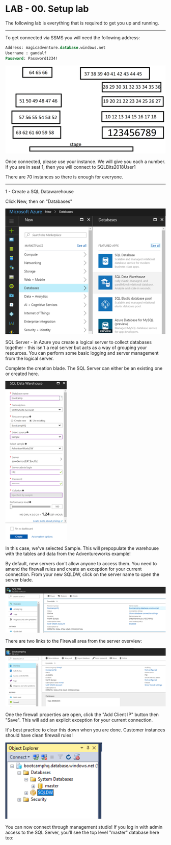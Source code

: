 # LAB - 00. Setup lab
The following lab is everything that is required to get you up and running. 

------------------------------------------------------------------
To get connected via SSMS you will need the following address: 

```sql
Address: magicadventure.database.windows.net
Username : gandalf
Password: Password1234!
```

![GitHub Logo](/images/usersanddesks.png)

Once connected, please use your instance. We will give you each a number. 
If you are in seat 1, then you will connect to SQLBits2018User1

There are 70 instances so there is enough for everyone. 



-------------------------------------------------------------------

1 - Create a SQL Datawarehouse
 
Click New, then on "Databases"
 
![GitHub Logo](/images/AzureSQLDW.png)

SQL Server - in Azure you create a logical server to collect databases together - this isn't a real server but acts as a way of grouping your resources. You can perform some basic logging and server management from the logical server.
 
Complete the creation blade. The SQL Server can either be an existing one or created here.
 
<img src="https://github.com/SQLShark/ASDWPrecon/blob/master/images/AzureSQLDW_Config.png" height="500">
 
In this case, we've selected Sample. This will prepopulate the warehouse with the tables and data from the Adventureworks example!
 
By default, new servers don't allow anyone to access them. You need to amend the firewall rules and create an exception for your current connection. From your new SQLDW, click on the server name to open the server blade.
 
![GitHub Logo](/images/AzureSQLDW_Config2.png)
 
 
There are two links to the Firewall area from the server overview:
 
![GitHub Logo](/images/AzureSQLDW_Config3.png)

 
One the firewall properties are open, click the "Add Client IP" button then "Save". This will add an explicit exception for your current connection.
 
It's best practice to clear this down when you are done. Customer instances should have clean firewall rules!
 
<img src="https://github.com/SQLShark/ASDWPrecon/blob/master/images/AzureSQLDW_Config4.png" height="240">
 
You can now connect through management studio! If you log in with admin access to the SQL Server, you'll see the top level "master" database here too:
 

 
 
 
 
 
 
 

